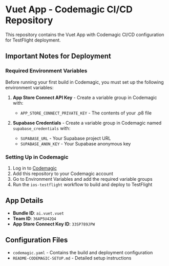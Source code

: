 # Vuet App - Codemagic CI/CD Repository

This repository contains the Vuet App with Codemagic CI/CD configuration for TestFlight deployment.

## Important Notes for Deployment

### Required Environment Variables

Before running your first build in Codemagic, you must set up the following environment variables:

1. **App Store Connect API Key** - Create a variable group in Codemagic with:
   - `APP_STORE_CONNECT_PRIVATE_KEY` - The contents of your .p8 file

2. **Supabase Credentials** - Create a variable group in Codemagic named `supabase_credentials` with:
   - `SUPABASE_URL` - Your Supabase project URL
   - `SUPABASE_ANON_KEY` - Your Supabase anonymous key

### Setting Up in Codemagic

1. Log in to [Codemagic](https://codemagic.io)
2. Add this repository to your Codemagic account
3. Go to Environment Variables and add the required variable groups
4. Run the `ios-testflight` workflow to build and deploy to TestFlight

## App Details

- **Bundle ID**: `ai.vuet.vuet`
- **Team ID**: `36AP5U42Q4`
- **App Store Connect Key ID**: `33SP789JPW`

## Configuration Files

- `codemagic.yaml` - Contains the build and deployment configuration
- `README-CODEMAGIC-SETUP.md` - Detailed setup instructions 